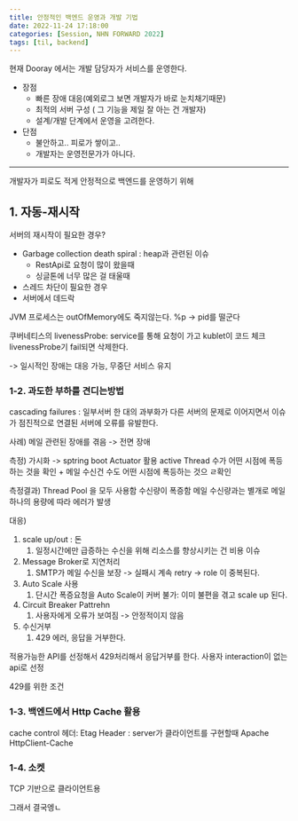 ```yaml
---
title: 안정적인 백엔드 운영과 개발 기법
date: 2022-11-24 17:18:00
categories: [Session, NHN FORWARD 2022]
tags: [til, backend]
---
```


현재 Dooray 에서는 개발 담당자가 서비스를 운영한다.
- 장점
	- 빠른 장애 대응(예외로그 보면 개발자가 바로 눈치채기때문)
	- 최적의 서버 구성 ( 그 기능을 제일 잘 아는 건 개발자)
	- 설계/개발 단계에서 운영을 고려한다.
- 단점
	- 불안하고.. 피로가 쌓이고.. 
	- 개발자는 운영전문가가 아니다. 

---

개발자가 피로도 적게 안정적으로 백엔드를 운영하기 위해 

## 1. 자동-재시작
서버의 재시작이 필요한 경우?
- Garbage collection death spiral : heap과 관련된 이슈
	- RestApi로 요청이 많이 왔을때 
	- 싱글톤에 너무 많은 걸 태울때
- 스레드 차단이 필요한 경우
- 서버에서 데드락

JVM 프로세스는 outOfMemory에도 죽지않는다.
%p -> pid를 떨군다

쿠버네티스의 livenessProbe: service를 통해 요청이 가고 kublet이 코드 체크 livenessProbe기 fail되면 삭제한다.

-> 일시적인 장애는 대응 가능, 무중단 서비스 유지


### 1-2. 과도한 부하를 견디는방법
cascading failures : 일부서버 한 대의 과부화가 다른 서버의 문제로 이어지면서 이슈가 점진적으로 연결된 서버에 오류를 유발한다.

사례) 
메일 관련된 장애를 겪음 -> 전면 장애

측정)
가시화 -> sptring boot Actuator 활용 
active Thread 수가 어떤 시점에 폭등하는 것을 확인 + 메일 수신건 수도 어떤 시점에 폭등하는 것으 ㄹ확인

측정결과)
Thread Pool 을 모두 사용함
수신량이 폭증함
메일 수신량과는 별개로 메일 하나의 용량에 따라 에러가 발생

대응)
1. scale up/out : 돈
	1. 일정시간에만 급증하는 수신을 위해 리소스를 향상시키는 건 비용 이슈
2. Message Broker로 지연처리
	1. SMTP가 메일 수신을 보장 -> 실패시 계속 retry -> role 이 중복된다.
3. Auto Scale 사용
	1. 단시간 폭증요청을 Auto Scale이 커버 불가: 이미 불편을 겪고 scale up 된다.
4. Circuit Breaker Pattrehn
	1. 사용자에게 오류가 보여짐 -> 안정적이지 않음
5. 수신거부
	1.  429 에러, 응답을 거부한다. 

적용가능한 API를 선정해서 429처리해서 응답거부를 한다.
사용자 interaction이 없는 api로 선정

429를 위한 조건

### 1-3. 백엔드에서 Http Cache 활용
cache control 헤더:
Etag Header : 
server가 클라이언트를 구현할때 Apache HttpClient-Cache 


### 1-4. 소켓
TCP 기반으로 클라이언트용 

그래서 결국엥ㄴ 
